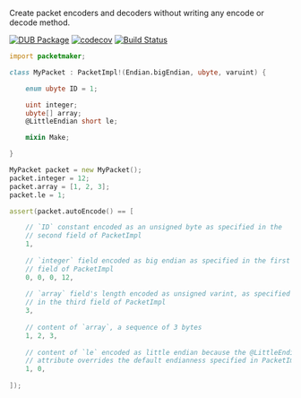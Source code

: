 Create packet encoders and decoders without writing any encode or decode method.

[![DUB Package](https://img.shields.io/dub/v/packet-maker.svg)](https://code.dlang.org/packages/packet-maker)
[![codecov](https://codecov.io/gh/Kripth/packet-maker/branch/master/graph/badge.svg)](https://codecov.io/gh/Kripth/packet-maker)
[![Build Status](https://travis-ci.org/Kripth/packet-maker.svg?branch=master)](https://travis-ci.org/Kripth/packet-maker)

```d
import packetmaker;

class MyPacket : PacketImpl!(Endian.bigEndian, ubyte, varuint) {

	enum ubyte ID = 1;

	uint integer;
	ubyte[] array;
	@LittleEndian short le;

	mixin Make;

}

MyPacket packet = new MyPacket();
packet.integer = 12;
packet.array = [1, 2, 3];
packet.le = 1;

assert(packet.autoEncode() == [

	// `ID` constant encoded as an unsigned byte as specified in the
	// second field of PacketImpl
	1,
	
	// `integer` field encoded as big endian as specified in the first
	// field of PacketImpl
	0, 0, 0, 12,
	
	// `array` field's length encoded as unsigned varint, as specified
	// in the third field of PacketImpl
	3,
	
	// content of `array`, a sequence of 3 bytes
	1, 2, 3,
	
	// content of `le` encoded as little endian because the @LittleEndian
	// attribute overrides the default endianness specified in PacketImpl
	1, 0,
	
]);
```